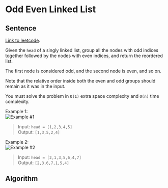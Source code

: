 # Odd Even Linked List   

## Sentence    
[Link to leetcode](https://leetcode.com/problems/odd-even-linked-list/).   

Given the `head` of a singly linked list, group all the nodes with odd indices together followed by the nodes with even indices, and return the reordered list.   

The first node is considered odd, and the second node is even, and so on.   

Note that the relative order inside both the even and odd groups should remain as it was in the input.   

You must solve the problem in `O(1)` extra space complexity and `O(n)` time complexity.   

Example 1:   
![Example #1](https://assets.leetcode.com/uploads/2021/03/10/oddeven-linked-list.jpg)   
> Input: `head = [1,2,3,4,5]`   
> Output: `[1,3,5,2,4]`

Example 2:   
![Example #2](https://assets.leetcode.com/uploads/2021/03/10/oddeven2-linked-list.jpg)   
> Input: `head = [2,1,3,5,6,4,7]`   
> Output: `[2,3,6,7,1,5,4]`   

## Algorithm   
